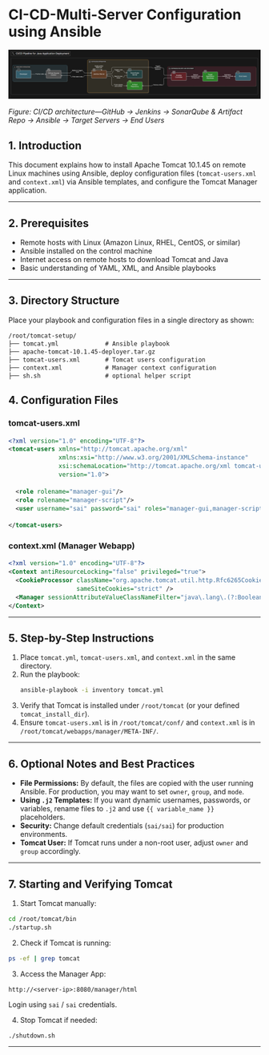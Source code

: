 # CI-CD-Multi-Server Configuration using Ansible


![Pipeline Diagram](https://raw.githubusercontent.com/Bhattu-Sai-Praneeth/CI-CD-Multi-Server/main/Pipeline.png)

*Figure: CI/CD architecture—GitHub → Jenkins → SonarQube & Artifact Repo → Ansible → Target Servers → End Users*


## 1. Introduction
This document explains how to install Apache Tomcat 10.1.45 on remote Linux machines using Ansible, deploy configuration files (`tomcat-users.xml` and `context.xml`) via Ansible templates, and configure the Tomcat Manager application.

---

## 2. Prerequisites
- Remote hosts with Linux (Amazon Linux, RHEL, CentOS, or similar)
- Ansible installed on the control machine
- Internet access on remote hosts to download Tomcat and Java
- Basic understanding of YAML, XML, and Ansible playbooks

---

## 3. Directory Structure

Place your playbook and configuration files in a single directory as shown:

```
/root/tomcat-setup/
├── tomcat.yml             # Ansible playbook
├── apache-tomcat-10.1.45-deployer.tar.gz
├── tomcat-users.xml       # Tomcat users configuration
├── context.xml            # Manager context configuration
├── sh.sh                  # optional helper script
```



## 4. Configuration Files

### tomcat-users.xml
```xml
<?xml version="1.0" encoding="UTF-8"?>
<tomcat-users xmlns="http://tomcat.apache.org/xml"
              xmlns:xsi="http://www.w3.org/2001/XMLSchema-instance"
              xsi:schemaLocation="http://tomcat.apache.org/xml tomcat-users.xsd"
              version="1.0">

  <role rolename="manager-gui"/>
  <role rolename="manager-script"/>
  <user username="sai" password="sai" roles="manager-gui,manager-script"/>

</tomcat-users>
```

### context.xml (Manager Webapp)
```xml
<?xml version="1.0" encoding="UTF-8"?>
<Context antiResourceLocking="false" privileged="true">
  <CookieProcessor className="org.apache.tomcat.util.http.Rfc6265CookieProcessor"
                   sameSiteCookies="strict" />
  <Manager sessionAttributeValueClassNameFilter="java\.lang\.(?:Boolean|Integer|Long|Number|String)|org\.apache\.catalina\.filters\.CsrfPreventionFilter\$LruCache(?:\$1)?|java\.util\.(?:Linked)?HashMap"/>
</Context>
```

---

## 5. Step-by-Step Instructions
1. Place `tomcat.yml`, `tomcat-users.xml`, and `context.xml` in the same directory.
2. Run the playbook:
   ```bash
   ansible-playbook -i inventory tomcat.yml
   ```
3. Verify that Tomcat is installed under `/root/tomcat` (or your defined `tomcat_install_dir`).
4. Ensure `tomcat-users.xml` is in `/root/tomcat/conf/` and `context.xml` is in `/root/tomcat/webapps/manager/META-INF/`.

---

## 6. Optional Notes and Best Practices
- **File Permissions:** By default, the files are copied with the user running Ansible. For production, you may want to set `owner`, `group`, and `mode`.
- **Using `.j2` Templates:** If you want dynamic usernames, passwords, or variables, rename files to `.j2` and use `{{ variable_name }}` placeholders.
- **Security:** Change default credentials (`sai/sai`) for production environments.
- **Tomcat User:** If Tomcat runs under a non-root user, adjust `owner` and `group` accordingly.

---

## 7. Starting and Verifying Tomcat
1. Start Tomcat manually:
```bash
cd /root/tomcat/bin
./startup.sh
```

2. Check if Tomcat is running:
```bash
ps -ef | grep tomcat
```

3. Access the Manager App:
```
http://<server-ip>:8080/manager/html
```
Login using `sai` / `sai` credentials.

4. Stop Tomcat if needed:
```bash
./shutdown.sh
```

---



